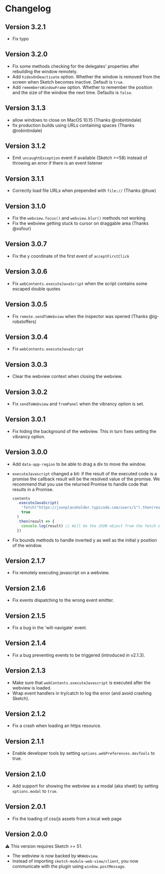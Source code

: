 # Changelog

## Version 3.2.1

- Fix typo

## Version 3.2.0

- Fix some methods checking for the delegates' properties after rebuilding the window remotely.
- Add `hidesOnDeactivate` option. Whether the window is removed from the screen when Sketch becomes inactive. Default is `true`.
- Add `remembersWindowFrame` option. Whether to remember the position and the size of the window the next time. Defaults is `false`.

## Version 3.1.3

- allow windows to close on MacOS 10.15 (Thanks @robintindale)
- fix production builds using URLs containing spaces (Thanks @robintindale)

## Version 3.1.2

- Emit `uncaughtException` event if available (Sketch >=58) instead of throwing an error if there is an event listener

## Version 3.1.1

- Correctly load file URLs when prepended with `file://` (Thanks @huw)

## Version 3.1.0

- Fix the `webview.focus()` and `webview.blur()` methods not working
- Fix the webview getting stuck to cursor on draggable area (Thanks @xsfour)

## Version 3.0.7

- Fix the y coordinate of the first event of `acceptFirstClick`

## Version 3.0.6

- Fix `webContents.executeJavaScript` when the script contains some escaped double quotes

## Version 3.0.5

- Fix `remote.sendToWebview` when the inspector was opened (Thanks @ig-robstoffers)

## Version 3.0.4

- Fix `webContents.executeJavaScript`

## Version 3.0.3

- Clear the webview context when closing the webview.

## Version 3.0.2

- Fix `sendToWebview` and `fromPanel` when the vibrancy option is set.

## Version 3.0.1

- Fix hiding the background of the webview. This in turn fixes setting the vibrancy option.

## Version 3.0.0

- Add `data-app-region` to be able to drag a div to move the window.
- `executeJavascript` changed a bit: if the result of the executed code is a promise the callback result will be the resolved value of the promise. We recommend that you use the returned Promise to handle code that results in a Promise.

  ```js
  contents
    .executeJavaScript(
      'fetch("https://jsonplaceholder.typicode.com/users/1").then(resp => resp.json())',
      true
    )
    .then(result => {
      console.log(result) // Will be the JSON object from the fetch call
    })
  ```

- Fix bounds methods to handle inverted y as well as the initial y position of the window.

## Version 2.1.7

- Fix remotely executing javascript on a webview.

## Version 2.1.6

- Fix events dispatching to the wrong event emitter.

## Version 2.1.5

- Fix a bug in the 'will-navigate' event.

## Version 2.1.4

- Fix a bug preventing events to be triggered (introduced in v2.1.3).

## Version 2.1.3

- Make sure that `webContents.executeJavascript` is executed after the webview is loaded.
- Wrap event handlers in try/catch to log the error (and avoid crashing Sketch).

## Version 2.1.2

- Fix a crash when loading an https resource.

## Version 2.1.1

- Enable developer tools by setting `options.webPreferences.devTools` to true.

## Version 2.1.0

- Add support for showing the webview as a modal (aka sheet) by setting `options.modal` to `true`.

## Version 2.0.1

- Fix the loading of css/js assets from a local web page

## Version 2.0.0

:warning: This version requires Sketch >= 51.

- The webview is now backed by `WKWebview`.
- Instead of importing `sketch-module-web-view/client`, you now communicate with the plugin using `window.postMessage`.
